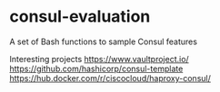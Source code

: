 # consul-evaluation
A set of Bash functions to sample Consul features

Interesting projects
https://www.vaultproject.io/
https://github.com/hashicorp/consul-template
https://hub.docker.com/r/ciscocloud/haproxy-consul/